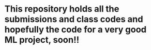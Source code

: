 # This repository holds all the submissions and class codes and hopefully the code for a very good ML project, soon!!
